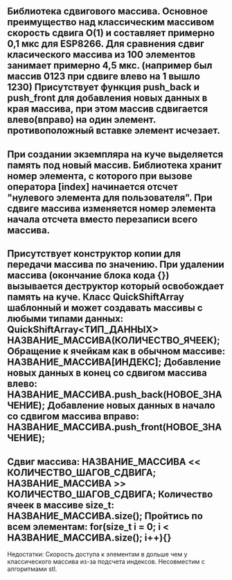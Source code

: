 Библиотека сдвигового массива.
Основное преимущество над классическим массивом скорость сдвига O(1) и составляет 
примерно 0,1 мкс для ESP8266. Для сравнения сдвиг класического массива из 
100 элементов занимает примерно 4,5 мкс.
(например был массив 0123 при сдвиге влево на 1 вышло 1230)
Присутствует функция push_back и push_front для добавления новых данных в края массива,
при этом массив сдвигается влево(вправо) на один элемент. противоположный вставке
элемент исчезает.
---
При создании экземпляра на куче выделяется память под новый массив.
Библиотека хранит номер элемента, с которого при вызове оператора [index]
начинается отсчет "нулевого элемента для пользователя". При сдвиге массива
изменяется номер элемента начала отсчета вместо перезаписи всего массива.
---
Присутствует конструктор копии для передачи массива по значению.
При удалении массива (окончание блока кода {}) вызывается деструктор
который освобождает память на куче.
Класс QuickShiftArray шаблонный и может создавать массивы с любыми типами данных:
QuickShiftArray<ТИП_ДАННЫХ> НАЗВАНИЕ_МАССИВА(КОЛИЧЕСТВО_ЯЧЕЕК);
Обращение к ячейкам как в обычном массиве: НАЗВАНИЕ_МАССИВА[ИНДЕКС];
Добавление новых данных в конец со сдвигом массива влево:
НАЗВАНИЕ_МАССИВА.push_back(НОВОЕ_ЗНАЧЕНИЕ);
Добавление новых данных в начало со сдвигом массива вправо:
НАЗВАНИЕ_МАССИВА.push_front(НОВОЕ_ЗНАЧЕНИЕ);
---
Сдвиг массива: НАЗВАНИЕ_МАССИВА << КОЛИЧЕСТВО_ШАГОВ_СДВИГА;
НАЗВАНИЕ_МАССИВА >> КОЛИЧЕСТВО_ШАГОВ_СДВИГА;
Количество ячеек в массиве size_t: НАЗВАНИЕ_МАССИВА.size();
Пройтись по всем элементам: for(size_t i = 0; i < НАЗВАНИЕ_МАССИВА.size(); i++){}
---
Недостатки:
Скорость доступа к элементам в  дольше чем у классического массива из-за подсчета индексов.
Несовместим c алгоритмами stl.
